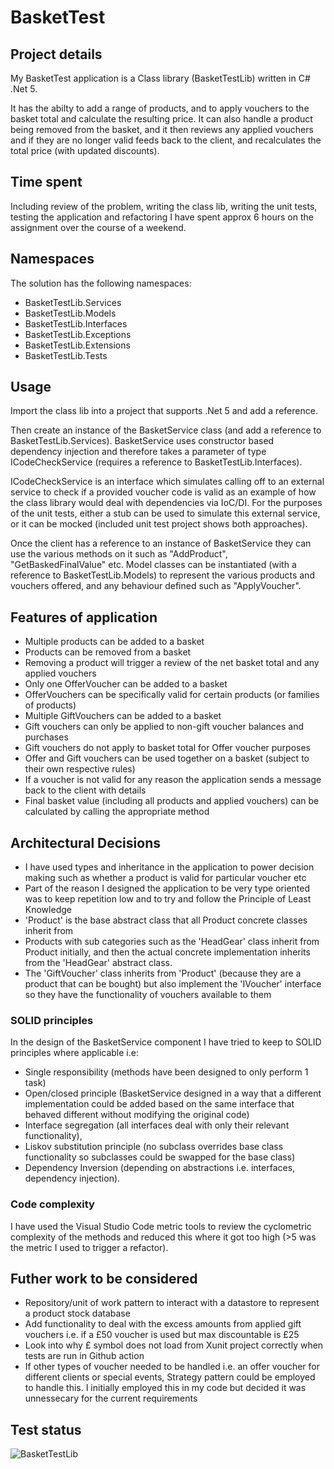 # BasketTest

## Project details

My BasketTest application is a Class library (BasketTestLib) written in C# .Net 5.

It has the abilty to add a range of products, and to apply vouchers to the basket total and calculate the resulting price. It can also handle a product being removed from the basket, and it then reviews any applied vouchers and if they are no longer valid feeds back to the client, and recalculates the total price (with updated discounts).

## Time spent

Including review of the problem, writing the class lib, writing the unit tests, testing the application and refactoring I have spent approx 6 hours on the assignment over the course of a weekend.

## Namespaces

The solution has the following namespaces:

- BasketTestLib.Services
- BasketTestLib.Models
- BasketTestLib.Interfaces
- BasketTestLib.Exceptions
- BasketTestLib.Extensions
- BasketTestLib.Tests

## Usage

Import the class lib into a project that supports .Net 5 and add a reference.

Then create an instance of the BasketService class (and add a reference to BasketTestLib.Services). BasketService uses constructor based dependency injection and therefore takes a parameter of type ICodeCheckService (requires a reference to BasketTestLib.Interfaces). 

ICodeCheckService is an interface which simulates calling off to an external service to check if a provided voucher code is valid as an example of how the class library would deal with dependencies via IoC/DI. For the purposes of the unit tests, either a stub can be used to simulate this external service, or it can be mocked (included unit test project shows both approaches).

Once the client has a reference to an instance of BasketService they can use the various methods on it such as "AddProduct", "GetBaskedFinalValue" etc. Model classes can be instantiated (with a reference to BasketTestLib.Models) to represent the various products and vouchers offered, and any behaviour defined such as "ApplyVoucher".

## Features of application

- Multiple products can be added to a basket
- Products can be removed from a basket
- Removing a product will trigger a review of the net basket total and any applied vouchers
- Only one OfferVoucher can be added to a basket
- OfferVouchers can be specifically valid for certain products (or families of products)
- Multiple GiftVouchers can be added to a basket
- Gift vouchers can only be applied to non-gift voucher balances and purchases
- Gift vouchers do not apply to basket total for Offer voucher purposes
- Offer and Gift vouchers can be used together on a basket (subject to their own respective rules)
- If a voucher is not valid for any reason the application sends a message back to the client with details
- Final basket value (including all products and applied vouchers) can be calculated by calling the appropriate method

## Architectural Decisions

- I have used types and inheritance in the application to power decision making such as whether a product is valid for particular voucher etc
- Part of the reason I designed the application to be very type oriented was to keep repetition low and to try and follow the Principle of Least Knowledge
- 'Product' is the base abstract class that all Product concrete classes inherit from
- Products with sub categories such as the 'HeadGear' class inherit from Product initially, and then the actual concrete implementation inherits from the 'HeadGear' abstract class.
- The 'GiftVoucher' class inherits from 'Product' (because they are a product that can be bought) but also implement the 'IVoucher' interface so they have the functionality of vouchers available to them


### SOLID principles

In the design of the BasketService component I have tried to keep to SOLID principles where applicable i.e: 

- Single responsibility (methods have been designed to only perform 1 task)
- Open/closed principle (BasketService designed in a way that a different implementation could be added based on the same interface that behaved different without modifying the original code)
- Interface segregation (all interfaces deal with only their relevant functionality), 
- Liskov substitution principle (no subclass overrides base class functionality so subclasses could be swapped for the base class) 
- Dependency Inversion (depending on abstractions i.e. interfaces, dependency injection). 

### Code complexity

I have used the Visual Studio Code metric tools to review the cyclometric complexity of the methods and reduced this where it got too high (>5 was the metric I used to trigger a refactor).

## Futher work to be considered

- Repository/unit of work pattern to interact with a datastore to represent a product stock database
- Add functionality to deal with the excess amounts from applied gift vouchers i.e. if a £50 voucher is used but max discountable is £25
- Look into why £ symbol does not load from Xunit project correctly when tests are run in Github action
- If other types of voucher needed to be handled i.e. an offer voucher for different clients or special events, Strategy pattern could be employed to handle this. I initially employed this in my code but decided it was unnessecary for the current requirements

## Test status

![BasketTestLib](https://github.com/MDBarbier/BasketTest/actions/workflows/dotnet.yml/badge.svg)